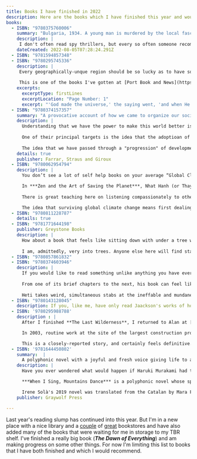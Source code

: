 ```yaml
---
title: Books I have finished in 2022
description: Here are the books which I have finished this year and would also recommend.
books:
  - ISBN: "9780375760006"
    summary: "Bulgaria, 1934. A young man is murdered by the local fascists. His brother, Khristo Stoianev, is recruited into the NKVD, the Soviet secret intelligence service, and sent to Spain to serve in its civil war..."
    description: |
     I don't often read spy thrillers, but every so often someone recommends a book to me and I wonder why that is. in ***Night Soldiers***, Furst creates an intoxicating atmosphere, deftly evoking the romance of pre-war Paris and the incomprehensible suffering of the Eastern front, portraying the high-stakes backdrop of war itself, charting the machinations at dark forces manipulating resistance battles for their own gain, and detailing the terrifying competence of spies practicing their craft. But with atmosphere so thick, sometimes things got a bit suffocating, and the pace was bogged down from time to time. The novel's strengths more than made up for those lapses. ***Night Soldiers*** uses the life of one Bulgarian boy recruited to the Soviet intelligence service to anchor the larger struggle of Nazi Germany and Soviet Russia for Europe from 1934–45. It must have taken an extraordinary amount of research to create so much convincing specificity while retaining the sweep of an epic narrative. This is a very top shelf spy novel.
    dateCreated: 2022-08-05T07:28:24.291Z
  - ISBN: "9781594857348"
  - ISBN: "9780295745336"
    description: |
     Every geographically-unque region should be so lucky as to have someone like Murray Morgan to capture it forever in prose. ***The Last Wilderness*** is so evocative, hilarious, informative and I can't imagine it ever losing its place as the definitive introduction to the Olympic Peninsula. Researched with obvious care and undoubtedly benifits from conversations with old sourdoughs and lifers of all stripes from a place that he clearly loved. There are stories of the first peoples here and some forays into the natural wonders of this jungle of giant firs and cedars, glaciar-clad mountains towering straight up from the sea, and rivers teeming with salmon, but this is first and foremost an acount of the loggers and prospectos, the confidence men and utopian cultists, the wobblies and conservationists and all the other colorful characters that have peopled this wildest corner of the conttinental U.S. 
     
     This is one of the books I've gotten at [Port Book and News](https://www.portbooknews.com/) in Port Angeles to help acquaint myself with the Olympic Peninsula and I read through it a second time to whet my appetite for the place before moving here.  I loved its first sentence so much, I suggested ot to Madison Books for [the "First Lines that Last" feature in their newsletter](https://mailchi.mp/84198621b62e/madison-books-newsletter-119) last year.
    excerpts:
      excerptType: firstLines
      excerptLocation: "Page Number: 1"
      excerpt: "'God made the universe,' the saying went, 'and when He finished He dumped everything left over onto the Olympic Peninsula.' Thus the pioneers explained the fist of land thrust north between Puget Sound and the Pacific Ocean, a wilderness area of six thousand square miles, as large as the state of Massachusetts, more rugged than the Rockies, its lowlands blanketed by a cool jungle of fir and pine and cedar, its peaks bearing hundreds of miles of living ice that gave rise to swift rivers alive with giant salmon; the first land in the Pacific Northwest to be reported by explorers, the last to be mapped—the last wilderness."
  - ISBN: "9780374157357"
    summary: "A provocative account of how we came to organize our societies provides hope for making them better."
    description: |
      Understanding that we have the power to make this world better is especially important during times when everything seems aligned to thwart us. Among the most profound obstacles to imagining a world without exploitation and oppression is the received wisdom telling us that it *has* to be this way. That it has *always*  been this way, or on a linear progression to being this way. In ***The Dawn of Everything***, archaeologist David Wengrow and the late anthropoligist David Graeber have given us a sprawling, challenging and inspiring corrective to some of the most entrenched furrows of that received wisdom. 
      
      One of their principal targets is the idea that the adoptioan of agriculture necessarily meant a wealth accumulation, inequality and technological acceleration. This account has been popular in some bestselling books of recent years (such as *Guns, Germs and Steel*, *Sapiens*, and *Against the Grain*) but ignores the growing body of evidence against it. 
      
      The idea that we have passed through a "progression" of development from hunter-gatherers to sedentary agriculturalists to urban city states to a globalized web of capitalist nation states is itself one of the enlightenment era just-so stories that don't stand up to scrutiny, at least according to Graeber and Wengrow's survey of recent research. People have lived in all sorts of ways, sometimes in very large numbers and in arrangements that lasted for hundreds or thousands of years. Things, it turns out, are far messier and perhaps more hopeful than we've been led to believe. Anyone who enjoyed ***Debt&#58; the first 5,000 Years*** or any of the much-beloved Graeber's work won't need any arm-twisting. This is provocative, captivating and mostly convincing extrapolation of one of Graeber's oft-quoted lines~&#58;~ "The ultimate, hidden truth of the world is that it is something that we make, and could just as easily make differently." 
    details: true
    publisher: Farrar, Straus and Giroux
  - ISBN: "9780062954794"
    description: |
      You don’t see a lot of self help books on your average “Global Climate Change” reading list, unless you count those helping people attend to their energy use or consumer habits. This one is different. 

      In ***Zen and the Art of Saving the Planet***, Nhat Hanh (or Thay, as he was known), patiently guides us to take care of ourselves in order to foster our resiliance and streng for the work of taking care of eachother and the world. When it sometimes feels like we face challenges so overwhelming that there is nothing we can do to help, Thay offers wisdom to put that in perspective. I will not soon forget his account of using meditation to overcome despair when working to stop the war in his native Vietnam, another overwhelming, life-threatening and seemingly intractable challenge. 
      
      There is great teaching here on listening compassionately to others whom you may be inclined to fear or hate. This book offered me new tools to keep my cool and seek genuine dialog when talking to people I might see as complicit in the climate crisis or whose reluctance to face it I may resent.

      The idea that surviving global climate change means first dealing with our own anxiety and despair seems both obvious and under-appreciated. My intuition is this book will be most impactful for those already predisposed to buddhist teachings, but Thay’s accounts of political engagement and the interconnectedness of everything . The author of 75 books available in English (his 1992 work *Peace Is Every Step* is particularly resonant to me), Thay died just days before I am writing this. His legacy is enormous and this book is one epic and generous gift before departing.
  - ISBN: "9780811228787"
    details: true
  - ISBN: "9781771644198"
    publisher: Greystone Books
    description: | 
      How about a book that feels like sitting down with under a tree with renowned envirobmentalist David Suzuki, as he gives a magesterial, stem-winding biography of it. Yes, a biography of a tree. Or perhaps it's a botanograpy? Anyway, I throoughly enjoyed a masterful teacher skilfully sliding from topic to topic in a supernaturally informed lecture which somehow never feels exhaustive in the manner of a textbook. 
      
      I am, admittedly, very into trees. Anyone else here will find startling facts, pleasing reveries and memorable anecdotes. Somehow he covers the implications of the similarity of hemoglobin to chlorophyll, the life of a galapogos tomato whose seeds can only germinate if they pass through the digestive system of a tortoise, and many more tangents through lichens and salmon, sunlight and spotted owls, but it is all, satisfyingly, in the service of the story of a single tree from the instant the seed is released from a cone until, hundreds of years later, it lives on as a nurse log on the forest floor, fostering the life of a future generation.
  - ISBN: "9780857861832"
  - ISBN: "9780374603946"
    description: |
      If you would like to read something unlike anything you have ever read, __Pure Color__ is an excellent choice. Your expectations are likely to be confounded, even if they derive from Heti's earlier works, as this isn't the high-wire act of self-scrutiny that made ***How Should a Person Be*** and ***Motherhood*** so celebrated. Whether you will like what you find is harder to say, but I certainly did.
      
      From one of its brief chapters to the next, his book can feel like a modern-day fable, like an autofictional foray into magical realism, or like a transparent vehicle for smuggling philosophy and aesthetics into the Fiction section. Mostly, though, it feels like having a conversation with someone you slowly realize is an absolute kook. This is a good thing! It's the kooks who end up with all the out-there ideas that start our movements, change our paradigms and shake up our world views. And boy does the cosmology of protagonist Mira fit the bill. Mira is on her way to being art critic who gets hung up on an unrequited love and waylaid by the death of her father. Some of the book's dominant conceits, like that we are living in the first draft of the world during the moments where God is on the verge of ripping it up for the second, and that everyone is either a bird, a fish or a bear (a sort of faux-naive myers-briggs diagnostic for a world  in which the supreme being is a sort of critic) scaffold a unique conception of the world which undergirds the story. The account of Mira's life often reads someone channeling the cosmic assurance of a lost pre-socratic philosopher into a spiritual text for children. 
      
      Heti takes weird, simultaneous stabs at the ineffable and mundane and again reaffirms herself as a writer unafraid to go into new places that surprise me and make me think. I didn't know about this book until I heard Heti talking about it on the [Between the Covers Podcast](https://tinhouse.com/podcasts/) (which, if you don't know about it, is just something you're going to need to really check out).
  - ISBN: "9780143128045"
    description: If you, like me, have only read Jaackson's works of horror and mystery,  ***Life Among the Savages***, you are in for a treat. In this lightly fictionalized memoir of six years of raising her family, Jackson uses her storycrafting craft to depict the chaos of home life with droll self-deprecation and an outsider's eye on the quirks of small town life in New England. Resolutely from the 1950s, this feels utterly contemporary. Charming. 
  - ISBN: '9780295988788'
    description : |
      After I finished **The Last Wilderness**, I returned to Alan at [Port Book and News](https://www.portbooknews.com/), who had recommended it to me for learning about the Peninsula, and asked him what should be next for learning about the area around Port Angeles. Without even a second of hesitation he walked to the shelf, plucked off a copy of **Breaking Ground** and put it into in my hands. I am so glad he pointed me to this amazing account of a gripping local story that helped to reframe my perspective on this specific part of the world.

      In 2003, routine work at the site of the largest construction projects in the state of Washington turned up the first archeological evidence of what eventually was discovered to be the largest pre-European contact village site ever excavated. Stopping work on an enormous project was controversial, but it was the story of how the memory of the site had been ignored and erased which was the most profound revelation. This story encapsulates so much about European settlers' attitudes towards native peoples' cultures, and the hurt this has caused for generations. There are hopeful notes about changing attitudes, and it is certainly noteworthy that the project with so much money and so many interested parties and agencies was indeed stopped.

      This is a closely-reported story, and certainly feels definitive. Mapes clearly interviewed a lot of people and the eyewitness accounts yield interesting results, such as an incredibly thorough depiction of a burning ceremony (where a feast table, clothing and other objects were burned for the ancestors). I learned so much from this book.
  - ISBN: '9781644450802'
    summary:  |
      A polyphonic novel with a joyful and fresh voice giving life to a deep specificity of its place: a small Pyrenees village where the physical and spiritual relics of generational tragedy (civil war) litter the landscape and a particular family is scratching out a life as natural catastrophe and personal trauma sometimes overtake things. 
    description: |
      Have you ever wondered what would happen if Haruki Murakami had tried to create his version of Faulkner's Yoknapatawpha County, but in remote Catalonia, with naive but poetic language and (perhaps ironically because we're talking about Catalonia) less surrealism and more folklore? And in under 200 pages?

      ***When I Sing, Mountains Dance*** is a polyphonic novel whose specificity of place pervades it with extraordinary depth. That place is a small town in the Pyrenees, where the physical and spiritual relics of generational tragedy (civil war) litter the landscape, and a particular family is scratching out a life as natural catastrophe and personal trauma sometimes overtake things. The totality of the place seems to be telling this story. Entries in this collection of monologues are voiced by: clouds, ghosts, mushrooms, deer, witches, mountains, and homo sapiens. The kaleidoscope of perspectives is playful while also grounding the events to an almost elemental perspective. "Here," says a whole, peopled landscape,  "is life; it isn't always easy, but it is very much life." 

      Irene Solà's 2019 novel was translated from the Catalan by Mara Faye Lethem and published by Graywolf Press this year. I ate up its 18 short chapters like so many exquisite little tapas. I don't mean that in an insulting way. Consuming tapas and short chapters of adventurous literary fiction are literally two of my favorite things. Plus this book also let me enjoy remembering the only time I have ever been in the remote Pyrenees, visiting a friend for a week a loooooong time ago. How we took a walk that ended in an improbable ruin perched in a place where nobody should be building anything, were overtaken in a microscopic town by a herd of demonstrative sheep, lost power in the middle of one freezing night in what was still mostly a barn, cobbled together dinners from the neglected pantry of poets and painters, and in general enjoyed feeling alive in majestically unpeopled spaces. That setting felt quiet while also crackling with a capability, if given full attention, of saying more than I was quite ready to understand. And it is surely my own memory playing tricks on me, but... this novel? It felt like that.
    publisher: Graywolf Press

---
```


Last year's reading slump has continued into this year. But I'm in a new place with a nice library and a [couple](https://www.odysseybooksgifts.com/) of [great](https://www.portbooknews.com/) bookstores and have also added many of the books that were waiting for me in storage to my TBR shelf. I've finished a really big book (***The Dawn of Everything***) and am making progress on some other things. For now I'm limiting this list to books that I have both finished and which I would recommend.